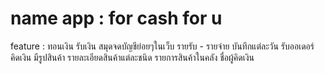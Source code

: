 # name app : for cash for u
feature : 
ทอนเงิน 
รับเงิน 
สมุดจดบัญชีย่อยๆในเว็บ รายรับ - รายจ่าย บันทึกแต่ละวัน
รับออเดอร์
คิดเงิน
มีรูปสินค้า
รายละเอียดสินค้าแต่ละชนิด
รายการสินค้าในคลัง
ชื่อผู้คิดเงิน
